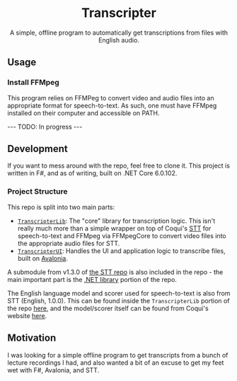 <div style="text-align: center">
  <h1>Transcripter</h1>

  <p>
  A simple, offline program to automatically get transcriptions from files with English audio.
  </p>
</div>

## Usage

### Install FFMpeg

This program relies on FFMPeg to convert video and audio files into an appropriate format for speech-to-text. As such, one must have
FFMpeg installed on their computer and accessible on PATH.

--- TODO: In progress ---

## Development

If you want to mess around with the repo, feel free to clone it. This project is written in F#, and as of writing, built on .NET Core 6.0.102.

### Project Structure

This repo is split into two main parts:

- [`TranscripterLib`](./TranscripterLib): The "core" library for transcription logic. This isn't really much more than a simple wrapper on top of 
  Coqui's [STT](https://github.com/coqui-ai/STT) for speech-to-text and FFMpeg via FFMpegCore to convert video files into the appropriate audio files for STT.
- [`TranscripterUI`](./TranscripterUI): Handles the UI and application logic to transcribe files, built on [Avalonia](https://avaloniaui.net/).

A submodule from v1.3.0 of [the STT repo](https://github.com/coqui-ai/STT) is also included in the repo - the main important part is the [.NET library](https://github.com/coqui-ai/STT/tree/main/native_client/dotnet) portion of the repo.

The English language model and scorer used for speech-to-text is also from STT (English, 1.0.0). This can be found inside the `TranscripterLib` portion of the repo [here](./TranscripterLib/model), and
the model/scorer itself can be found from Coqui's website [here](https://coqui.ai/english/coqui/v1.0.0-huge-vocab).

## Motivation

I was looking for a simple offline program to get transcripts from a bunch of lecture recordings I had, and also wanted a bit of an excuse to get my feet wet with F#, Avalonia, and STT.
